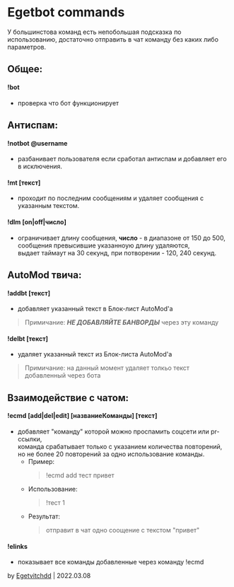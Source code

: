 # Egetbot commands

У большинстова команд есть непобольшая подсказка по использованию, достаточно отправить в чат команду без каких либо параметров.



## Общее:
#### !bot
- проверка что бот функционирует



## Антиспам:
#### !notbot @username
- разбанивает пользователя если сработал антиспам и добавляет его в исключения.
#### !mt [текст]
- проходит по последним сообщениям и удаляет сообщения с указанным текстом.
#### !dlm [on|off|число]
- ограничивает длину сообщения, **число** - в диапазоне от 150 до 500,   
сообщения превысившие указанноую длину удаляются,   
выдает таймаут на 30 секунд, при потворении - 120, 240 секунд.   



## AutoMod твича:

#### !addbt [текст]
- добавляет указанный текст в Блок-лист AutoMod'а
> Примичание: ***НЕ ДОБАВЛЯЙТЕ БАНВОРДЫ*** через эту команду
#### !delbt [текст]
- удаляет указанный текст из Блок-листа AutoMod'а
> Примичание: на данный момент удаляет толкьо текст добавленный через бота

   
## Взаимодействие с чатом:

#### !ecmd [add|del|edit] [названиеКоманды] [текст]
- добавляет "команду" которой можно проспамить соцсети или pr-ссылки,   
	команда срабатывает только с указанием количества повторений,   
	но не более 20 повторений за одно использование команды.
  - Пример:
    > !ecmd add тест привет   
  - Использование:   
    > !тест 1   
  - Результат:   
    > отправит в чат одно соощение с текстом "привет"   
#### !elinks
- показывает все команды добавленные через команду !ecmd


by [Egetvitchdd](https://www.twitch.tv/egetvitchdd) | 2022.03.08
